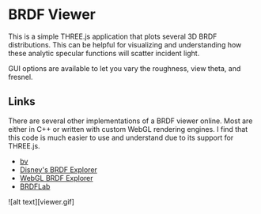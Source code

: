 
BRDF Viewer
===========

This is a simple THREE.js application that plots several 3D BRDF distributions. This can be helpful for visualizing and understanding how these analytic specular functions will scatter incident light.

GUI options are available to let you vary the roughness, view theta, and fresnel.

Links
-----

There are several other implementations of a BRDF viewer online. Most are either in C++ or written with custom WebGL rendering engines. I find that this code is much easier to use and understand due to its support for THREE.js.

* [bv](http://www.graphics.stanford.edu/~smr/brdf/bv/)
* [Disney's BRDF Explorer](https://www.disneyanimation.com/technology/brdf.html)
* [WebGL BRDF Explorer](https://depot.floored.com/brdf_explorer)
* [BRDFLab](http://brdflab.sourceforge.net/)

![alt text][viewer.gif]
